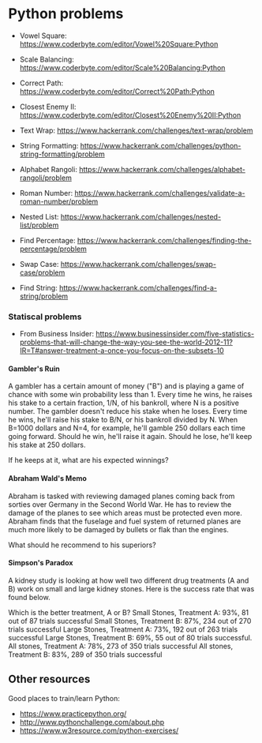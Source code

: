 # Python problems

* Vowel Square: https://www.coderbyte.com/editor/Vowel%20Square:Python


* Scale Balancing: https://www.coderbyte.com/editor/Scale%20Balancing:Python


* Correct Path: https://www.coderbyte.com/editor/Correct%20Path:Python


* Closest Enemy II: https://www.coderbyte.com/editor/Closest%20Enemy%20II:Python


* Text Wrap: https://www.hackerrank.com/challenges/text-wrap/problem

* String Formatting: https://www.hackerrank.com/challenges/python-string-formatting/problem

* Alphabet Rangoli: https://www.hackerrank.com/challenges/alphabet-rangoli/problem

* Roman Number: https://www.hackerrank.com/challenges/validate-a-roman-number/problem

* Nested List: https://www.hackerrank.com/challenges/nested-list/problem

* Find Percentage: https://www.hackerrank.com/challenges/finding-the-percentage/problem

* Swap Case: https://www.hackerrank.com/challenges/swap-case/problem

* Find String: https://www.hackerrank.com/challenges/find-a-string/problem


### Statiscal problems
* From Business Insider: https://www.businessinsider.com/five-statistics-problems-that-will-change-the-way-you-see-the-world-2012-11?IR=T#answer-treatment-a-once-you-focus-on-the-subsets-10

#### Gambler's Ruin
A gambler has a certain amount of money ("B") and is playing a game of chance with some win probability less than 1. Every time he wins, he raises his stake to a certain fraction, 1/N, of his bankroll, where N is a positive number. The gambler doesn't reduce his stake when he loses. Every time he wins, he'll raise his stake to  B/N, or his bankroll divided by N. When B=1000 dollars and N=4, for example, he'll gamble 250 dollars each time going forward. Should he win, he'll raise it again. Should he lose, he'll keep his stake at 250 dollars.

If he keeps at it, what are his expected winnings?

#### Abraham Wald's Memo
Abraham is tasked with reviewing damaged planes coming back from sorties over Germany in the Second World War. He has to review the damage of the planes to see which areas must be protected even more. Abraham finds that the fuselage and fuel system of returned planes are much more likely to be damaged by bullets or flak than the engines.

What should he recommend to his superiors?

#### Simpson's Paradox
A kidney study is looking at how well two different drug treatments (A and B) work on small and large kidney stones. Here is the success rate that was found below.

Which is the better treatment, A or B?
Small Stones, Treatment A: 93%, 81 out of 87 trials successful
Small Stones, Treatment B: 87%, 234 out of 270 trials successful
Large Stones, Treatment A: 73%, 192 out of 263 trials successful
Large Stones, Treatment B: 69%, 55 out of 80 trials successful.
All stones, Treatment A: 78%, 273 of 350 trials successful
All stones, Treatment B: 83%, 289 of 350 trials successful


## Other resources

Good places to train/learn Python:
* https://www.practicepython.org/
* http://www.pythonchallenge.com/about.php
* https://www.w3resource.com/python-exercises/

